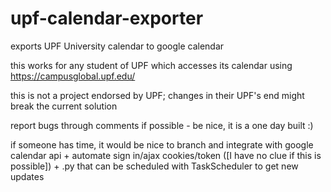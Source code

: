 # upf-calendar-exporter

exports UPF University calendar to google calendar

this works for any student of UPF which accesses its calendar using https://campusglobal.upf.edu/

this is not a project endorsed by UPF; changes in their UPF's end might break the current solution

report bugs through comments if possible - be nice, it is a one day built :)

if someone has time, it would be nice to branch and integrate with google calendar api + automate sign in/ajax cookies/token ([I have no clue if this is possible]) + .py that can be scheduled with TaskScheduler to get new updates
